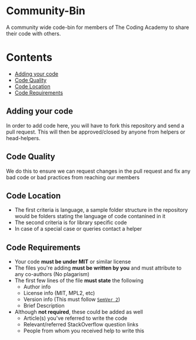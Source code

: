 # Community-Bin
A community wide code-bin for members of The Coding Academy to share their code with others.

# Contents
  - [Adding your code](#Adding-your-code)
  - [Code Quality](#Code-Quality)
  - [Code Location](#Code-Location)
  - [Code Requirements](#Code-Requirements)

## Adding your code
In order to add code here, you will have to fork this repository and send a pull request.
This will then be approved/closed by anyone from helpers or head-helpers.

## Code Quality
We do this to ensure we can request changes in the pull request and fix any bad code or bad practices from reaching our members

## Code Location
- The first criteria is language, a sample folder structure in the repository would be folders stating the language of code contanined in it
- The second criteria is for library specific code
- In case of a special case or queries contact a helper

## Code Requirements
- Your code **must be under MIT** or similar license
- The files you're adding **must be written by you** and must attribute to any co-authors (No plagarism)
- The first few lines of the file **must state** the following
  - Author info
  - License info (MIT, MPL2, etc)
  - Version info (This must follow [`SemVer 2`](https://semver.org))
  - Brief Description
- Although **not required**, these could be added as well
  - Article(s) you've referred to write the code
  - Relevant/referred StackOverflow question links
  - People from whom you received help to write this

